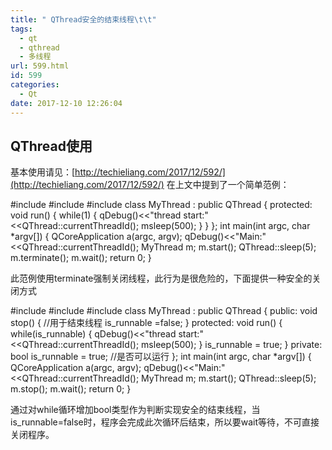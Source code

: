 ```yaml
---
title: " QThread安全的结束线程\t\t"
tags:
  - qt
  - qthread
  - 多线程
url: 599.html
id: 599
categories:
  - Qt
date: 2017-12-10 12:26:04
---
```


QThread使用
---------

基本使用请见：[http://techieliang.com/2017/12/592/](http://techieliang.com/2017/12/592/) 在上文中提到了一个简单范例：

#include <QCoreApplication>
#include <QThread>
#include <QDebug>
class MyThread : public QThread {
protected:
    void run() {
        while(1) {
            qDebug()<<"thread start:"<<QThread::currentThreadId();
            msleep(500);
        }
    }
};
int main(int argc, char *argv\[\]) {
    QCoreApplication a(argc, argv);
    qDebug()<<"Main:"<<QThread::currentThreadId();
    MyThread m;
    m.start();
    QThread::sleep(5);
    m.terminate();
    m.wait();
    return 0;
}

此范例使用terminate强制关闭线程，此行为是很危险的，下面提供一种安全的关闭方式

#include <QCoreApplication>
#include <QThread>
#include <QDebug>
class MyThread : public QThread {
public:
    void stop() { //用于结束线程
        is_runnable =false;
    }
protected:
    void run() {
        while(is_runnable) {
            qDebug()<<"thread start:"<<QThread::currentThreadId();
            msleep(500);
        }
        is_runnable = true;
    }
private:
    bool is_runnable = true; //是否可以运行
};
int main(int argc, char *argv\[\]) {
    QCoreApplication a(argc, argv);
    qDebug()<<"Main:"<<QThread::currentThreadId();
    MyThread m;
    m.start();
    QThread::sleep(5);
    m.stop();
    m.wait();
    return 0;
}

通过对while循环增加bool类型作为判断实现安全的结束线程，当is_runnable=false时，程序会完成此次循环后结束，所以要wait等待，不可直接关闭程序。